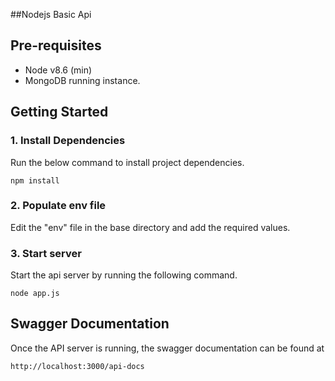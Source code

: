##Nodejs Basic Api

## Pre-requisites
- Node v8.6 (min)
- MongoDB running instance.

## Getting Started
### 1. Install Dependencies
Run the below command to install project dependencies.
````
npm install
````

### 2. Populate env file
Edit the "env" file in the base directory and add the required values.

### 3. Start server
Start the api server by running the following command.
````
node app.js
````

## Swagger Documentation
Once the API server is running, the swagger documentation can be found at
````
http://localhost:3000/api-docs
````
